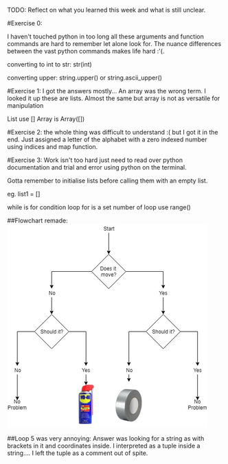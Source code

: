TODO: Reflect on what you learned this week and what is still unclear.

#Exercise 0:

I haven't touched python in too long all these arguments and function commands are hard to remember let alone look for. The nuance differences between the vast python commands makes life hard :'(.

converting to int to str:
str(int)

converting upper:
string.upper()
or
string.ascii_upper()


#Exercise 1:
I got the answers mostly...
An array was the wrong term. I looked it up these are lists. Almost the same but array is not as versatile for manipulation

List use []
Array is Array([])


#Exercise 2:
the whole thing was difficult to understand :( but I got it in the end. Just assigned a letter of the alphabet with a zero indexed number using indices and map function.

#Exercise 3:
Work isn't too hard just need to read over python documentation and trial and error using python on the terminal.

Gotta remember to initialise lists before calling them with an empty list.

eg. list1 = []

while is for condition loop
for is a set number of loop use range()

##Flowchart remade:
![Flowchart](week2/WD40_Ducttape.jpg)

##Loop 5 was very annoying: 
Answer was looking for a string as with brackets in it and coordinates inside. I interpreted as a tuple inside a string.... I left the tuple as a comment out of spite.